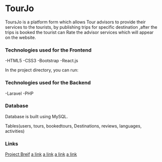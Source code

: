 # TourJo

ToursJo is a platform form which allows Tour advisors to provide their services to the tourists, by publishing trips for specific destination ,after the trips is booked the tourist can Rate the advisor services which will appear on the website.
 

### Technologies used for the Frontend

-HTML5
-CSS3
-Bootstrap
-React.js

In the project directory, you can run:

### Technologies used for the Backend

-Laravel
-PHP

### Database

Database is built using MySQL.

Tables(users, tours, bookedtours, Destinations, reviews, languages, activities)

### Links

[Project Breif](https://docs.google.com/document/d/12Lr_xTYW56Eu9cBTcCE37YSz4eBFNHp2biDiRqdAARY/edit?usp=sharing)
[a link](https://github.com/user/repo/blob/branch/other_file.md)
[a link](https://github.com/user/repo/blob/branch/other_file.md)
[a link](https://github.com/user/repo/blob/branch/other_file.md)
[a link](https://github.com/user/repo/blob/branch/other_file.md)


